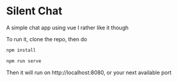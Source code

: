 # Silent Chat

A simple chat app using vue
I rather like it though

To run it, clone the repo, then do

```bash
npm install

npm run serve
```

Then it will run on http://localhost:8080, or your next available port